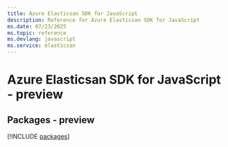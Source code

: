 ```yaml
---
title: Azure Elasticsan SDK for JavaScript
description: Reference for Azure Elasticsan SDK for JavaScript
ms.date: 07/23/2025
ms.topic: reference
ms.devlang: javascript
ms.service: elasticsan
---
```

# Azure Elasticsan SDK for JavaScript - preview
## Packages - preview
[!INCLUDE [packages](elasticsan-index.md)]